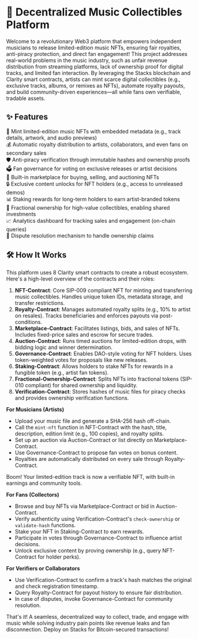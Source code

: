 # 🎵 Decentralized Music Collectibles Platform

Welcome to a revolutionary Web3 platform that empowers independent musicians to release limited-edition music NFTs, ensuring fair royalties, anti-piracy protection, and direct fan engagement! This project addresses real-world problems in the music industry, such as unfair revenue distribution from streaming platforms, lack of ownership proof for digital tracks, and limited fan interaction. By leveraging the Stacks blockchain and Clarity smart contracts, artists can mint scarce digital collectibles (e.g., exclusive tracks, albums, or remixes as NFTs), automate royalty payouts, and build community-driven experiences—all while fans own verifiable, tradable assets.

## ✨ Features

🎼 Mint limited-edition music NFTs with embedded metadata (e.g., track details, artwork, and audio previews)  
💰 Automatic royalty distribution to artists, collaborators, and even fans on secondary sales  
🛡️ Anti-piracy verification through immutable hashes and ownership proofs  
🗳️ Fan governance for voting on exclusive releases or artist decisions  
🏪 Built-in marketplace for buying, selling, and auctioning NFTs  
🔒 Exclusive content unlocks for NFT holders (e.g., access to unreleased demos)  
📊 Staking rewards for long-term holders to earn artist-branded tokens  
🔄 Fractional ownership for high-value collectibles, enabling shared investments  
📈 Analytics dashboard for tracking sales and engagement (on-chain queries)  
🚫 Dispute resolution mechanism to handle ownership claims

## 🛠 How It Works

This platform uses 8 Clarity smart contracts to create a robust ecosystem. Here's a high-level overview of the contracts and their roles:

1. **NFT-Contract**: Core SIP-009 compliant NFT for minting and transferring music collectibles. Handles unique token IDs, metadata storage, and transfer restrictions.
2. **Royalty-Contract**: Manages automated royalty splits (e.g., 10% to artist on resales). Tracks beneficiaries and enforces payouts via post-conditions.
3. **Marketplace-Contract**: Facilitates listings, bids, and sales of NFTs. Includes fixed-price sales and escrow for secure trades.
4. **Auction-Contract**: Runs timed auctions for limited-edition drops, with bidding logic and winner determination.
5. **Governance-Contract**: Enables DAO-style voting for NFT holders. Uses token-weighted votes for proposals like new releases.
6. **Staking-Contract**: Allows holders to stake NFTs for rewards in a fungible token (e.g., artist fan tokens).
7. **Fractional-Ownership-Contract**: Splits NFTs into fractional tokens (SIP-010 compliant) for shared ownership and liquidity.
8. **Verification-Contract**: Stores hashes of music files for piracy checks and provides ownership verification functions.

**For Musicians (Artists)**

- Upload your music file and generate a SHA-256 hash off-chain.
- Call the `mint-nft` function in NFT-Contract with the hash, title, description, edition limit (e.g., 100 copies), and royalty splits.
- Set up an auction via Auction-Contract or list directly on Marketplace-Contract.
- Use Governance-Contract to propose fan votes on bonus content.
- Royalties are automatically distributed on every sale through Royalty-Contract.

Boom! Your limited-edition track is now a verifiable NFT, with built-in earnings and community tools.

**For Fans (Collectors)**

- Browse and buy NFTs via Marketplace-Contract or bid in Auction-Contract.
- Verify authenticity using Verification-Contract's `check-ownership` or `validate-hash` functions.
- Stake your NFT in Staking-Contract to earn rewards.
- Participate in votes through Governance-Contract to influence artist decisions.
- Unlock exclusive content by proving ownership (e.g., query NFT-Contract for holder perks).

**For Verifiers or Collaborators**

- Use Verification-Contract to confirm a track's hash matches the original and check registration timestamp.
- Query Royalty-Contract for payout history to ensure fair distribution.
- In case of disputes, invoke Governance-Contract for community resolution.

That's it! A seamless, decentralized way to collect, trade, and engage with music while solving industry pain points like revenue leaks and fan disconnection. Deploy on Stacks for Bitcoin-secured transactions!